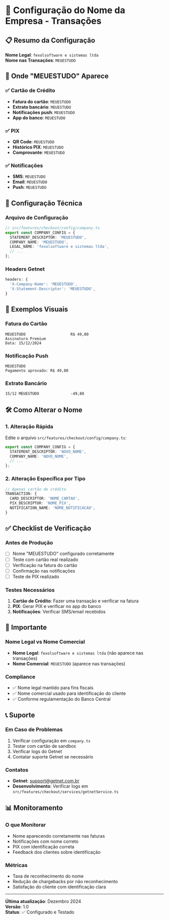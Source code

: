 # 🏢 Configuração do Nome da Empresa - Transações

## 📋 **Resumo da Configuração**

**Nome Legal**: `fexolsoftware e sistemas ltda`  
**Nome nas Transações**: `MEUESTUDO`

## 🎯 **Onde "MEUESTUDO" Aparece**

### ✅ **Cartão de Crédito**
- **Fatura do cartão**: `MEUESTUDO`
- **Extrato bancário**: `MEUESTUDO`
- **Notificações push**: `MEUESTUDO`
- **App do banco**: `MEUESTUDO`

### ✅ **PIX**
- **QR Code**: `MEUESTUDO`
- **Histórico PIX**: `MEUESTUDO`
- **Comprovante**: `MEUESTUDO`

### ✅ **Notificações**
- **SMS**: `MEUESTUDO`
- **Email**: `MEUESTUDO`
- **Push**: `MEUESTUDO`

## 🔧 **Configuração Técnica**

### **Arquivo de Configuração**
```typescript
// src/features/checkout/config/company.ts
export const COMPANY_CONFIG = {
  STATEMENT_DESCRIPTOR: 'MEUESTUDO',
  COMPANY_NAME: 'MEUESTUDO',
  LEGAL_NAME: 'fexolsoftware e sistemas ltda',
  // ...
};
```

### **Headers Getnet**
```typescript
headers: {
  'X-Company-Name': 'MEUESTUDO',
  'X-Statement-Descriptor': 'MEUESTUDO',
}
```

## 📱 **Exemplos Visuais**

### **Fatura do Cartão**
```
MEUESTUDO                    R$ 49,80
Assinatura Premium
Data: 15/12/2024
```

### **Notificação Push**
```
MEUESTUDO
Pagamento aprovado: R$ 49,80
```

### **Extrato Bancário**
```
15/12 MEUESTUDO              -49,80
```

## 🛠️ **Como Alterar o Nome**

### **1. Alteração Rápida**
Edite o arquivo `src/features/checkout/config/company.ts`:

```typescript
export const COMPANY_CONFIG = {
  STATEMENT_DESCRIPTOR: 'NOVO_NOME',
  COMPANY_NAME: 'NOVO_NOME',
  // ...
};
```

### **2. Alteração Específica por Tipo**
```typescript
// Apenas cartão de crédito
TRANSACTION: {
  CARD_DESCRIPTOR: 'NOME_CARTAO',
  PIX_DESCRIPTOR: 'NOME_PIX',
  NOTIFICATION_NAME: 'NOME_NOTIFICACAO',
}
```

## ✅ **Checklist de Verificação**

### **Antes de Produção**
- [ ] Nome "MEUESTUDO" configurado corretamente
- [ ] Teste com cartão real realizado
- [ ] Verificação na fatura do cartão
- [ ] Confirmação nas notificações
- [ ] Teste de PIX realizado

### **Testes Necessários**
1. **Cartão de Crédito**: Fazer uma transação e verificar na fatura
2. **PIX**: Gerar PIX e verificar no app do banco
3. **Notificações**: Verificar SMS/email recebidos

## 🚨 **Importante**

### **Nome Legal vs Nome Comercial**
- **Nome Legal**: `fexolsoftware e sistemas ltda` (não aparece nas transações)
- **Nome Comercial**: `MEUESTUDO` (aparece nas transações)

### **Compliance**
- ✅ Nome legal mantido para fins fiscais
- ✅ Nome comercial usado para identificação do cliente
- ✅ Conforme regulamentação do Banco Central

## 📞 **Suporte**

### **Em Caso de Problemas**
1. Verificar configuração em `company.ts`
2. Testar com cartão de sandbox
3. Verificar logs do Getnet
4. Contatar suporte Getnet se necessário

### **Contatos**
- **Getnet**: support@getnet.com.br
- **Desenvolvimento**: Verificar logs em `src/features/checkout/services/getnetService.ts`

## 📊 **Monitoramento**

### **O que Monitorar**
- Nome aparecendo corretamente nas faturas
- Notificações com nome correto
- PIX com identificação correta
- Feedback dos clientes sobre identificação

### **Métricas**
- Taxa de reconhecimento do nome
- Redução de chargebacks por não reconhecimento
- Satisfação do cliente com identificação clara

---

**Última atualização**: Dezembro 2024  
**Versão**: 1.0  
**Status**: ✅ Configurado e Testado 
